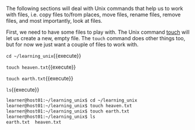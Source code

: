 
The following sections will deal with Unix commands that help us to work with files, i.e. copy files to/from places, move files, rename files, remove files, and most importantly, look at files. 

First, we need to have some files to play with. The Unix command [touch][] will let us create a new, empty file. The `touch` command does other things too, but for now we just want a couple of files to work with.

`cd ~/learning_unix`{{execute}}

`touch heaven.txt`{{execute}}

`touch earth.txt`{{execute}}

`ls`{{execute}}


```bash
learner@host01:~/learning_unix$ cd ~/learning_unix
learner@host01:~/learning_unix$ touch heaven.txt
learner@host01:~/learning_unix$ touch earth.txt
learner@host01:~/learning_unix$ ls
earth.txt  heaven.txt
```

[touch]: http://en.wikipedia.org/wiki/Command_line_completion
